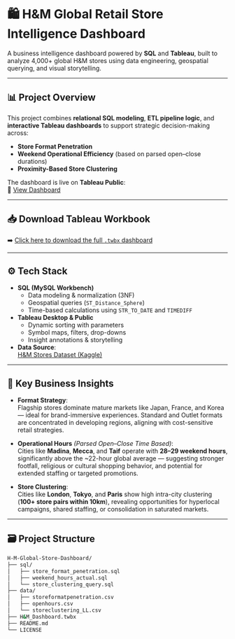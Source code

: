 # 🛍️ H&M Global Retail Store Intelligence Dashboard

A business intelligence dashboard powered by **SQL** and **Tableau**, built to analyze 4,000+ global H&M stores using data engineering, geospatial querying, and visual storytelling.

---

## 📊 Project Overview

This project combines **relational SQL modeling**, **ETL pipeline logic**, and **interactive Tableau dashboards** to support strategic decision-making across:

- **Store Format Penetration**  
- **Weekend Operational Efficiency** (based on parsed open–close durations)  
- **Proximity-Based Store Clustering**

The dashboard is live on **Tableau Public**:  
🔗 [View Dashboard](https://public.tableau.com/app/profile/karishma.mehta8733/viz/HMGlobalRetailStoreIntelligenceDashboard/Dashboard1)

---

## 📥 Download Tableau Workbook

➡️ [Click here to download the full `.twbx` dashboard](https://github.com/karishma17mehta/H-M-Global-Store-Dashboard/releases/latest)

---

## ⚙️ Tech Stack

- **SQL (MySQL Workbench)**  
  - Data modeling & normalization (3NF)
  - Geospatial queries (`ST_Distance_Sphere`)
  - Time-based calculations using `STR_TO_DATE` and `TIMEDIFF`
- **Tableau Desktop & Public**
  - Dynamic sorting with parameters
  - Symbol maps, filters, drop-downs
  - Insight annotations & storytelling
- **Data Source**:  
  [H&M Stores Dataset (Kaggle)](https://www.kaggle.com/datasets/shivamb/hm-stores-dataset)

---

## 🧠 Key Business Insights

- **Format Strategy**:  
  Flagship stores dominate mature markets like Japan, France, and Korea — ideal for brand-immersive experiences. Standard and Outlet formats are concentrated in developing regions, aligning with cost-sensitive retail strategies.

- **Operational Hours** *(Parsed Open–Close Time Based)*:  
  Cities like **Madina**, **Mecca**, and **Taif** operate with **28–29 weekend hours**, significantly above the ~22-hour global average — suggesting stronger footfall, religious or cultural shopping behavior, and potential for extended staffing or targeted promotions.

- **Store Clustering**:  
  Cities like **London**, **Tokyo**, and **Paris** show high intra-city clustering (**100+ store pairs within 10km**), revealing opportunities for hyperlocal campaigns, shared staffing, or consolidation in saturated markets.

---

## 🗃️ Project Structure

```bash
H-M-Global-Store-Dashboard/
├── sql/
│   ├── store_format_penetration.sql
│   ├── weekend_hours_actual.sql
│   └── store_clustering_query.sql
├── data/
│   ├── storeformatpenetration.csv
│   ├── openhours.csv
│   └── storeclustering_LL.csv
├── H&M_Dashboard.twbx
├── README.md
└── LICENSE
